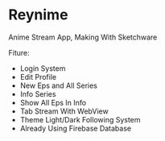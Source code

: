 # Reynime
Anime Stream App, Making With Sketchware

Fiture:

- Login System
- Edit Profile
- New Eps and All Series
- Info Series
- Show All Eps In Info
- Tab Stream With WebView
- Theme Light/Dark Following System
- Already Using Firebase Database
